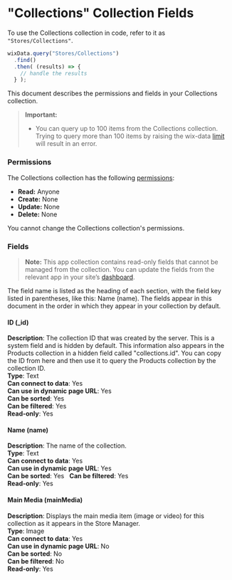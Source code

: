 <!-- This article was published using the Doc Push single-sourcing tool. Any changes to this article MUST be made in the source file. Find it at www.github.com/wix-private/velo-docs.-->



# "Collections" Collection Fields







To use the Collections collection in code, refer to it as `"Stores/Collections"`.

```javascript
wixData.query("Stores/Collections")
  .find()
  .then( (results) => {
    // handle the results
  } );
```

This document describes the permissions and fields in your Collections collection.





> **Important:**
> -   You can query up to 100 items from the Collections collection. Trying to query more than 100 items by raising the wix-data [limit](https://www.wix.com/corvid/reference/wix-data.WixDataQuery.html#limit) will result in an error.



### Permissions 

The Collections collection has the following [permissions](https://support.wix.com/en/article/about-collection-permissions):

-   **Read:** Anyone 
-   **Create:** None
-   **Update:** None
-   **Delete:** None

You cannot change the Collections collection's permissions. 

### Fields 

> **Note:**
> This app collection contains read-only fields that cannot be managed from the collection. You can update the fields from the relevant app in your site’s [dashboard](https://support.wix.com/en/article/accessing-your-sites-dashboard).

The field name is listed as the heading of each section, with the field key listed in parentheses, like this: Name (name). The fields appear in this document in the order in which they appear in your collection by default.

#### ID (\_id) 

**Description**: The collection ID that was created by the server. This is a system field and is hidden by default. This information also appears in the Products collection in a hidden field called "collections.id". You can copy the ID from here and then use it to query the Products collection by the collection ID.  
**Type**: Text  
**Can connect to data**: Yes  
**Can use in dynamic page URL**: Yes  
**Can be sorted**: Yes  
**Can be filtered**: Yes  
**Read-only**: Yes

#### Name (name) 

**Description**: The name of the collection.  
**Type**: Text  
**Can connect to data**: Yes  
**Can use in dynamic page URL**: Yes  
**Can be sorted**: Yes   
**Can be filtered**: Yes  
**Read-only**: Yes

#### Main Media (mainMedia) 

**Description**: Displays the main media item (image or video) for this collection as it appears in the Store Manager.  
**Type**: Image  
**Can connect to data**: Yes  
**Can use in dynamic page URL**: No  
**Can be sorted**: No  
**Can be filtered**: No  
**Read-only**: Yes